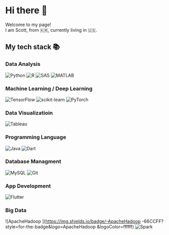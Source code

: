 # Hi there 👋

Welcome to my page!\
I am Scott, from 🇰🇷, currently living in 🇺🇸.

<h2> My tech stack 📚 </h2>

### Data Analysis
![Python](https://img.shields.io/badge/-Python-3776AB?style=for-the-badge&logo=Python&logoColor=white)
![R](https://img.shields.io/badge/-R-276DC3?style=for-the-badge&logo=R&logoColor=white)
![SAS](https://img.shields.io/badge/-SAS-007396?style=for-the-badge&logo=SAS&logoColor=white)
![MATLAB](https://img.shields.io/badge/-MATLAB-007396?style=for-the-badge&logo=MATLAB&logoColor=white)

### Machine Learning / Deep Learning
![TensorFlow](https://img.shields.io/badge/-TensorFlow-FF6F00?style=for-the-badge&logo=TensorFlow&logoColor=white)
![scikit-learn](https://img.shields.io/badge/-scikitlearn-F7931E?style=for-the-badge&logo=scikit-learn&logoColor=white)
![PyTorch](https://img.shields.io/badge/-PyTorch-EE4C2C?style=for-the-badge&logo=PyTorch&logoColor=white)

### Data Visualizatioin
![Tableau](https://img.shields.io/badge/-Tableau-E97627?style=for-the-badge&logo=Tableau&logoColor=white)

### Programming Language
![Java](https://img.shields.io/badge/-Java-007396?style=for-the-badge&logo=Java&logoColor=white)
![Dart](https://img.shields.io/badge/-Dart-0175C2?style=for-the-badge&logo=Dart&logoColor=ffffff)

### Database Managment
![MySQL](https://img.shields.io/badge/-MySQL-4479A1?style=for-the-badge&logo=MySQL&logoColor=white)
![Git](https://img.shields.io/badge/-Git-F05032?style=for-the-badge&logo=git&logoColor=ffffff)

### App Development
![Flutter](https://img.shields.io/badge/-Flutter-02569B?style=for-the-badge&logo=Flutter&logoColor=ffffff)

### Big Data
![ApacheHadoop
](https://img.shields.io/badge/-ApacheHadoop
-66CCFF?style=for-the-badge&logo=ApacheHadoop
&logoColor=ffffff)
![Spark](https://img.shields.io/badge/-Spark-02569B?style=for-the-badge&logo=Spark&logoColor=ffffff)

<!--
**ssh1419/ssh1419** is a ✨ _special_ ✨ repository because its `README.md` (this file) appears on your GitHub profile.

Here are some ideas to get you started:

- 🔭 I’m currently working on ...
- 🌱 I’m currently learning ...
- 👯 I’m looking to collaborate on ...
- 🤔 I’m looking for help with ...
- 💬 Ask me about ...
- 📫 How to reach me: ...
- 😄 Pronouns: ...
- ⚡ Fun fact: ...
-->
